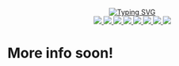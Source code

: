 <p align="center">
<a href="https://git.io/typing-svg"><img src="https://readme-typing-svg.demolab.com?font=Fira+Code&duration=2500&pause=100&multiline=true&width=750&height=120&lines=Bram+van+den+Klinkenberg;--------------------------------------------------;Passionate+Azure+Cloud+Engineer+%E2%98%85+Azure+MVP+%E2%98%85+MCT;Family+man+%E2%98%85+Proud+Father+of+Four+%E2%98%85+ADHD+%E2%98%85+Mental+Health;" alt="Typing SVG" />
</a>
<br/>

<a href="https://www.linkedin.com/in/bram-van-den-klinkenberg/">
    <img src="https://img.shields.io/badge/-Linkedin-blue?style=flat-square&logo=linkedin">
</a>

<a href="https://bramvandenklinkenberg.com/">
    <img src="https://img.shields.io/badge/WordPress-%23117AC9.svg?style=flat-square&logo=WordPress&logoColor=white">
</a>

<a href="https://twitter.com/BramKlinkenberg">
<img src="https://img.shields.io/badge/Twitter-%231DA1F2.svg?style=flat-square&logo=Twitter&logoColor=white">
</a>

<a href="https://www.datacamp.com/profile/bramvandenklinkenberg">
    <img src="https://img.shields.io/badge/Datacamp-05192D?style=flat-square&logo=datacamp&logoColor=03E860">
</a>

<a href="https://www.meetup.com/members/180646052/">
    <img src="https://img.shields.io/badge/Meetup-f64363?style=flat-square&logo=meetup&logoColor=white">
</a>

<a href="https://www.youtube.com/channel/UCtMm7g81SAug88KIjEwroSA">
    <img src="https://img.shields.io/badge/YouTube-%23FF0000.svg?style=flat-square&logo=YouTube&logoColor=white">
</a>

<a href="https://substack.com/profile/125152100-bram-van-den-klinkenberg">
    <img src="https://img.shields.io/badge/Substack-%23006f5c.svg?style=flat-square&logo=substack&logoColor=FF6719">
</a>

<a href="https://mvp.microsoft.com/en-us/PublicProfile/5004684?fullName=Bram%20van%20den%20vd%20Klinkenberg">
    <img src="https://img.shields.io/badge/Microsoft-0078D4?style=flat-square&logo=microsoft&logoColor=white">
</a>

</p>

# More info soon!
